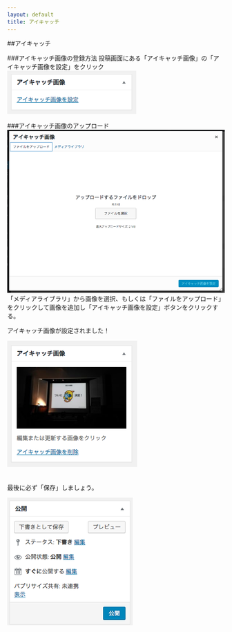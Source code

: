 ```yaml
---
layout: default
title: アイキャッチ
---
```

##アイキャッチ

###アイキャッチ画像の登録方法 
投稿画面にある「アイキャッチ画像」の「アイキャッチ画像を設定」をクリック  
![アイキャッチ画像](./images/eyecatch_1.png) 
 
###アイキャッチ画像のアップロード
![アイキャッチ画像](./images/eyecatch_2.png)   
「メディアライブラリ」から画像を選択、もしくは「ファイルをアップロード」をクリックして画像を追加し「アイキャッチ画像を設定」ボタンをクリックする。  
  
アイキャッチ画像が設定されました！  

![アイキャッチ画像](./images/eyecatch_3.png)   
  　　

最後に必ず「保存」しましょう。　　

![アイキャッチ画像](./images/eyecatch_4.png) 